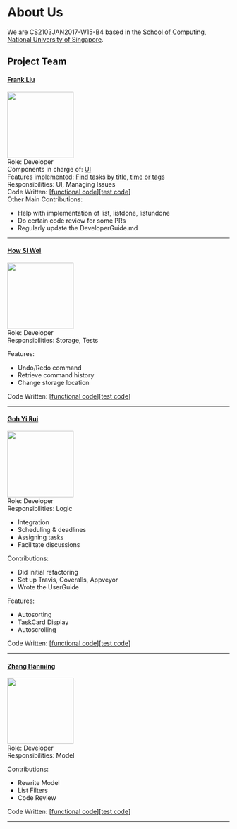# About Us

We are CS2103JAN2017-W15-B4 based in the [School of Computing, National University of Singapore](http://www.comp.nus.edu.sg).

## Project Team

#### [Frank Liu](http://github.com/VeryLazyBoy)
<img src="https://i1.hdslb.com/bfs/face/002b6e8823210d1a12392a43be6004fa42f1c286.jpg" width="150"><br>
Role: Developer <br>
Components in charge of: [UI](https://github.com/VeryLazyBoy/GeeKeep/blob/master/docs/UserGuide.md#2-ui)<br>
Features implemented:
[Find tasks by title, time or tags](https://github.com/CS2103JAN2017-W15-B4/main/blob/master/docs/UserGuide.md#310-finding-all-tasks-containing-any-keyword-in-their-title-specified-tags-or-in-a-specified-time-period-find)<br>
Responsibilities: UI,
                  Managing Issues <br>
Code Written: [[functional code](../collated/main/A0148037E.md)][[test code](../collated/test/A0148037E.md)]<br>
Other Main Contributions:
+ Help with implementation of list, listdone, listundone
+ Do certain code review for some PRs
+ Regularly update the DeveloperGuide.md

-----

#### [How Si Wei](http://github.com/howsiwei)
<img src="https://i1.hdslb.com/bfs/face/002b6e8823210d1a12392a43be6004fa42f1c286.jpg" width="150"><br>
Role: Developer <br>
Responsibilities: Storage,
                  Tests

Features:

* Undo/Redo command
* Retrieve command history
* Change storage location

Code Written: [[functional code](../collated/main/A0147622H.md)][[test code](../collated/test/A0147622H.md)]

-----

#### [Goh Yi Rui](http://github.com/yirui94)
<img src="https://i1.hdslb.com/bfs/face/002b6e8823210d1a12392a43be6004fa42f1c286.jpg" width="150"><br>
Role: Developer <br>
Responsibilities: Logic

* Integration
* Scheduling & deadlines
* Assigning tasks
* Facilitate discussions

Contributions:

* Did initial refactoring
* Set up Travis, Coveralls, Appveyor
* Wrote the UserGuide

Features:

* Autosorting
* TaskCard Display
* Autoscrolling

Code Written: [[functional code](../collated/main/A0139438W.md)][[test code](../collated/test/A0139438W.md)]

-----

#### [Zhang Hanming](https://github.com/ZhangHanming)
<img src="https://i1.hdslb.com/bfs/face/002b6e8823210d1a12392a43be6004fa42f1c286.jpg" width="150"><br>
 Role: Developer <br>
 Responsibilities: Model
 
 Contributions:
 
 * Rewrite Model
 * List Filters
 * Code Review

Code Written: [[functional code](../collated/main/A0121658E.md)][[test code](../collated/test/A0121658E.md)]

 -----
